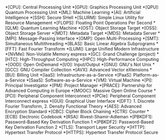 *[CPU]: Central Processing Unit
*[GPU]: Graphics Processing Unit
*[QPU]: Quantum Processing Unit
*[ML]: Machine Learning
*[AI]: Artificial Intelligence
*[SSH]: Secure SHell
*[SLURM]: Simple Linux Utility for Resource Management
*[FLOPS]: Floating Point Operations Per Second
*[QLM]: Quantum Learning Machine
*[OST]: Object Storage Target
*[OSS]: Object Storage Server
*[MDT]: Metadata Target
*[MDS]: Metadata Server
*[MPI]: Message-Passing Interface
*[OMP]: Open Multi-Processing
*[SMT]: Simultaneous Multithreading
*[BLAS]: Basic Linear Algebra Subprograms
*[FFT]: Fast Fourier Transform
*[LUMI]: Large Unified Modern Infrastructure
*[NVMe]: Non-Volatile Memory express
*[GC]: Grand Challenge (project)
*[HTC]: High-Throughput Computing
*[HPC]: High-Performance Computing
*[OOD]: Open OnDemand
*[I/O]: Input/Output
*[GNU]: GNU's Not Unix
*[GCC]: GNU Compiler Collection
*[AVX]: Advanced Vector eXtensions
*[BU]: Billing Unit
*[IaaS]: Infrastructure-as-a-Service
*[PaaS]: Platform-as-a-Service
*[SaaS]: Software-as-a-Service
*[VM]: Virtual Machine
*[PI]: Principal Investigator
*[PM]: Project Manager
*[PRACE]: Partnership for Advanced Computing in Europe
*[MOOC]: Massive Open Online Course
*[PCI]: Peripheral Component Interconnect
*[PCIe]: Peripheral Component Interconnect express
*[GUI]: Graphical User Interface
*[DFT]: 1. Discrete Fourier Transform, 2. Density Functional Theory
*[AES]: Advanced Encryption Standard
*[CBC]: Cipher Block Chaining
*[CTR]: Counter
*[ECB]: Electronic Codebook
*[RSA]: Rivest-Shamir-Adleman
*[PBKDF1]: Password-Based Key Derivation Function 1
*[PBKDF2]: Password-Based Key Derivation Function 2
*[TLS]: Transport Layer Security
*[HTTP]: Hypertext Transfer Protocol
*[HTTPS]: Hypertext Transfer Protocol Secure
